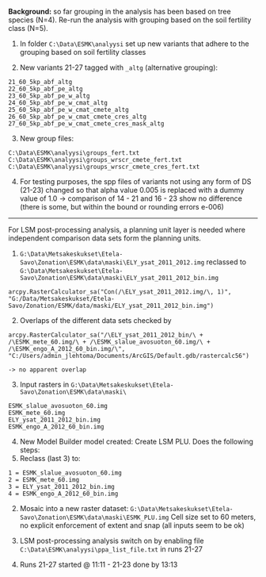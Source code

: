 **Background:** so far grouping in the analysis has been based on tree species (N=4). Re-run the analysis with grouping based on the soil fertility class (N=5).

1. In folder `C:\Data\ESMK\analyysi` set up new variants that adhere to the grouping based on soil fertility classes

2. New variants 21-27 tagged with `_altg` (alternative grouping):
  
  `21_60_5kp_abf_altg`  
  `22_60_5kp_abf_pe_altg`  
  `23_60_5kp_abf_pe_w_altg`  
  `24_60_5kp_abf_pe_w_cmat_altg`  
  `25_60_5kp_abf_pe_w_cmat_cmete_altg`  
  `26_60_5kp_abf_pe_w_cmat_cmete_cres_altg`  
  `27_60_5kp_abf_pe_w_cmat_cmete_cres_mask_altg`  

3. New group files:
  
  `C:\Data\ESMK\analyysi\groups_fert.txt`  
  `C:\Data\ESMK\analyysi\groups_wrscr_cmete_fert.txt`  
  `C:\Data\ESMK\analyysi\groups_wrscr_cmete_cres_fert.txt`  

4. For testing purposes, the spp files of variants not using any form of DS (21-23) changed so that alpha value 0.005 is replaced with a dummy value of 1.0
-> comparison of 14 - 21 and 16 - 23 show no difference (there is some, but within the bound or rounding errors e-006)

----

For LSM post-processing analysis, a planning unit layer is needed where independent comparison data sets form the planning units.

1. `G:\Data\Metsakeskukset\Etela-Savo\Zonation\ESMK\data\maski\ELY_ysat_2011_2012.img` reclassed to  
`G:\Data\Metsakeskukset\Etela-Savo\Zonation\ESMK\data\maski\ELY_ysat_2011_2012_bin.img`

  ```
  arcpy.RasterCalculator_sa("Con(/\ELY_ysat_2011_2012.img/\, 1)", "G:/Data/Metsakeskukset/Etela-Savo/Zonation/ESMK/data/maski/ELY_ysat_2011_2012_bin.img")
  ```

2. Overlaps of the different data sets checked by

  ```
  arcpy.RasterCalculator_sa("/\ELY_ysat_2011_2012_bin/\ + /\ESMK_mete_60.img/\ + /\ESMK_slalue_avosuoton_60.img/\ + /\ESMK_engo_A_2012_60_bin.img/\", "C:/Users/admin_jlehtoma/Documents/ArcGIS/Default.gdb/rastercalc56")
  ```                         
    -> no apparent overlap
                          
3. Input rasters in `G:\Data\Metsakeskukset\Etela-Savo\Zonation\ESMK\data\maski\`
                          
  `ESMK_slalue_avosuoton_60.img`  
  `ESMK_mete_60.img`  
  `ELY_ysat_2011_2012_bin.img`  
  `ESMK_engo_A_2012_60_bin.img`  
                          
4. New Model Builder model created: Create LSM PLU. Does the following steps:
  1. Reclass (last 3) to:
  ```
  1 = ESMK_slalue_avosuoton_60.img  
  2 = ESMK_mete_60.img  
  3 = ELY_ysat_2011_2012_bin.img  
  4 = ESMK_engo_A_2012_60_bin.img
  ```
  2. Mosaic into a new raster dataset:
    `G:\Data\Metsakeskukset\Etela-Savo\Zonation\ESMK\data\maski\ESMK_PLU.img`
    Cell size set to 60 meters, no explicit enforcement of extent and snap (all inputs seem to be ok)
                          
5. LSM post-processing analysis switch on by enabling file `C:\Data\ESMK\analyysi\ppa_list_file.txt` in runs 21-27
                          
6. Runs 21-27 started @ 11:11 - 21-23 done by 13:13 
                          